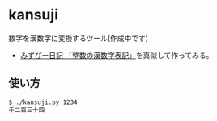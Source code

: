 # kansuji
数字を漢数字に変換するツール(作成中です)

- [みずぴー日記 「整数の漢数字表記」](http://d.hatena.ne.jp/mzp/20070814/jpnum)を真似して作ってみる。

## 使い方
```bash
$ ./kansuji.py 1234
千二百三十四
```
